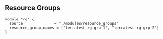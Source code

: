 
## Resource Groups

```
module "rg" {
  source              = "./modules/resource_groups"
  resource_group_names = ["terratest-rg-grp-1", "terratest-rg-grp-2"]
}
```